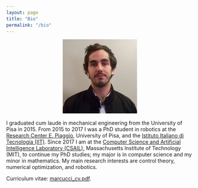 ```yaml
---
layout: page
title: "Bio"
permalink: "/bio"
---
```


<p align="center">
<img src="me2.jpg"  width="200px"/>
</p>

I graduated cum laude in mechanical engineering from the University of Pisa in 2015.
From 2015 to 2017 I was a PhD student in robotics at the [Research Center E. Piaggio](https://www.centropiaggio.unipi.it), University of Pisa, and the [Istituto Italiano di Tecnologia (IIT)](https://www.iit.it/en-US/).
Since 2017 I am at the [Computer Science and Artificial Intelligence Laboratory (CSAIL)](https://www.csail.mit.edu), Massachusetts Institute of Technology (MIT), to continue my PhD studies; my major is in computer science and my minor in mathematics.
My main research interests are control theory, numerical optimization, and robotics.

Curriculum vitae: <a href="TobiaMarcucci.github.io/marcucci_cv.pdf" target="_blank">marcucci_cv.pdf</a>.
